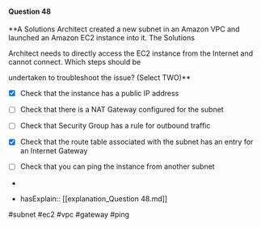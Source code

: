 #### Question  48


**A Solutions Architect created a new subnet in an Amazon VPC and launched an Amazon EC2 instance into it. The Solutions

Architect needs to directly access the EC2 instance from the Internet and cannot connect. Which steps should be

undertaken to troubleshoot the issue? (Select TWO)**


- [x] Check that the instance has a public IP address


- [ ] Check that there is a NAT Gateway configured for the subnet


- [ ] Check that Security Group has a rule for outbound traffic


- [x] Check that the route table associated with the subnet has an entry for an Internet Gateway


- [ ] Check that you can ping the instance from another subnet


*

- hasExplain:: [[explanation_Question  48.md]]

#subnet #ec2 #vpc #gateway #ping 